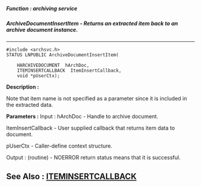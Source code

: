 ##### Function : archiving service
##### ArchiveDocumentInsertItem - Returns an extracted item back to an archive document instance.
---
```
#include <archsvc.h>
STATUS LNPUBLIC ArchiveDocumentInsertItem(

	HARCHIVEDOCUMENT  hArchDoc,
	ITEMINSERTCALLBACK  ItemInsertCallback,
	void *pUserCtx);
```
**Description :**

Note that item name is not specified as a parameter since it is included in the 
extracted data.

**Parameters :**
Input :
hArchDoc  -  Handle to archive document.

ItemInsertCallback  -  User supplied callback that returns item data to document.

pUserCtx  -  Caller-define context structure.

Output :
(routine)  -  NOERROR return status means that it is successful.



**See Also :**
[ITEMINSERTCALLBACK](/reference/Data/ITEMINSERTCALLBACK)
---
